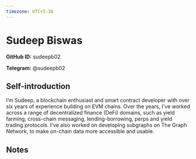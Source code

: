 ```yaml
---
timezone: UTC+5:30
---
```


# Sudeep Biswas

**GitHub ID:** sudeepb02

**Telegram:** @sudeepb02

## Self-introduction

I’m Sudeep, a blockchain enthusiast and smart contract developer with over six years of experience building on EVM chains. Over the years, I've worked across a range of decentralized finance (DeFi) domains, such as yield farming, cross-chain messaging, lending-borrowing, perps and yield trading protocols. I've also worked on developing subgraphs on The Graph Network, to make on-chain data more accessible and usable.

## Notes

<!-- Content_START -->


<!-- Content_END -->
